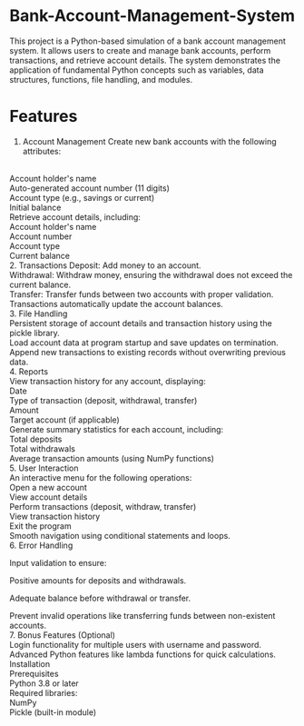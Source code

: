 # Bank-Account-Management-System
This project is a Python-based simulation of a bank account management system. It allows users to create and manage bank accounts, perform transactions, and retrieve account details. The system demonstrates the application of fundamental Python concepts such as variables, data structures, functions, file handling, and modules.

# Features
1. Account Management
Create new bank accounts with the following attributes:
<br>      
Account holder's name
<br>
Auto-generated account number (11 digits)
<br>
Account type (e.g., savings or current)
<br>
Initial balance
<br>
Retrieve account details, including:
<br>
Account holder's name
<br>
Account number
<br>
Account type
<br>
Current balance
<br>
2. Transactions
Deposit: Add money to an account.
<br>
Withdrawal: Withdraw money, ensuring the withdrawal does not exceed the current balance.
<br>
Transfer: Transfer funds between two accounts with proper validation.
<br>
Transactions automatically update the account balances.
<br>
3. File Handling
<br>
Persistent storage of account details and transaction history using the pickle library.
<br>
Load account data at program startup and save updates on termination.
<br>
Append new transactions to existing records without overwriting previous data.
<br>
4. Reports
<br>
View transaction history for any account, displaying:
<br>
Date
<br>
Type of transaction (deposit, withdrawal, transfer)
<br>
Amount
<br>
Target account (if applicable)
<br>
Generate summary statistics for each account, including:
<br>
Total deposits
<br>
Total withdrawals
<br>
Average transaction amounts (using NumPy functions)
<BR>
5. User Interaction
<br>
An interactive menu for the following operations:
<br>
Open a new account
<br>
View account details
<br>
Perform transactions (deposit, withdraw, transfer)
<br>
View transaction history
<br>
Exit the program
<br>
Smooth navigation using conditional statements and loops.
<BR>
6. Error Handling

Input validation to ensure:

Positive amounts for deposits and withdrawals.

Adequate balance before withdrawal or transfer.

Prevent invalid operations like transferring funds between non-existent accounts.
<BR>
7. Bonus Features (Optional)
<br>
Login functionality for multiple users with username and password.
<br>
Advanced Python features like lambda functions for quick calculations.
<br>
Installation
<br>
Prerequisites
<br>
Python 3.8 or later
<br>
Required libraries:
<br>
NumPy
<br>
Pickle (built-in module)

